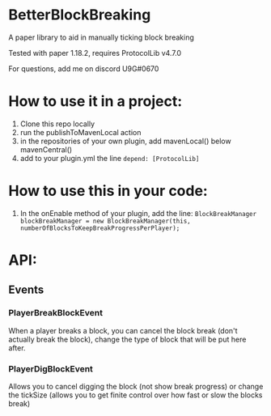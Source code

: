 # BetterBlockBreaking

A paper library to aid in manually ticking block breaking

Tested with paper 1.18.2, requires ProtocolLib v4.7.0

For questions, add me on discord U9G#0670

# How to use it in a project:

1. Clone this repo locally
2. run the publishToMavenLocal action
3. in the repositories of your own plugin, add mavenLocal() below mavenCentral()
4. add to your plugin.yml the line `depend: [ProtocolLib]`

# How to use this in your code:

1. In the onEnable method of your plugin, add the line: `BlockBreakManager blockBreakManager = new BlockBreakManager(this, numberOfBlocksToKeepBreakProgressPerPlayer);`

# API:

## Events

### PlayerBreakBlockEvent

When a player breaks a block, you can cancel the block break (don't actually break the block), change the type of block that will be put here after.

### PlayerDigBlockEvent

Allows you to cancel digging the block (not show break progress) or change the tickSize (allows you to get finite control over how fast or slow the blocks break)

